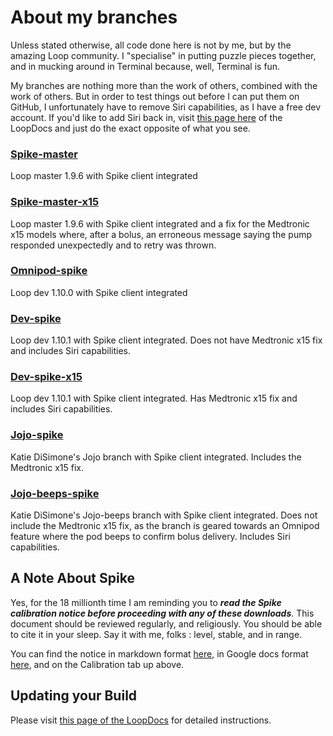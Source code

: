 # About my branches

Unless stated otherwise, all code done here is not by me, but by the amazing Loop community. I "specialise" in putting puzzle pieces together, and in mucking around in Terminal because, well, Terminal is fun.

My branches are nothing more than the work of others, combined with the work of others. But in order to test things out before I can put them on GitHub, I unfortunately have to remove Siri capabilities, as I have a free dev account. If you'd like to add Siri back in, visit [this page here](https://loopkit.github.io/loopdocs/build/code_customization/#disable-siri-capabilities) of the LoopDocs and just do the exact opposite of what you see.

### [Spike-master](https://github.com/cyoung1024/loop/tree/spike-master)
Loop master 1.9.6 with Spike client integrated

### [Spike-master-x15](https://github.com/cyoung1024/loop/tree/spike-master-x15)
Loop master 1.9.6 with Spike client integrated and a fix for the Medtronic x15 models where, after a bolus, an erroneous message saying the pump responded unexpectedly and to retry was thrown.

### [Omnipod-spike](https://github.com/cyoung1024/loop/tree/omnipod-spike)
Loop dev 1.10.0 with Spike client integrated

### [Dev-spike](https://github.com/cyoung1024/loop/tree/dev-spike)
Loop dev 1.10.1 with Spike client integrated. Does not have Medtronic x15 fix and includes Siri capabilities.

### [Dev-spike-x15](https://github.com/cyoung1024/loop/tree/dev-spike-x15)
Loop dev 1.10.1 with Spike client integrated. Has Medtronic x15 fix and includes Siri capabilities.

### [Jojo-spike](https://github.com/cyoung1024/loop/tree/jojo-spike)
Katie DiSimone's Jojo branch with Spike client integrated. Includes the Medtronic x15 fix.

### [Jojo-beeps-spike](https://gitub.com/cyoung1024/loop/tree/jojo-beeps-spike)
Katie DiSimone's Jojo-beeps branch with Spike client integrated. Does not include the Medtronic x15 fix, as the branch is geared towards an Omnipod feature where the pod beeps to confirm bolus delivery. Includes Siri capabilities.

## A Note About Spike
Yes, for the 18 millionth time I am reminding you to ***read the Spike calibration notice before proceeding with any of these downloads***. This document should be reviewed regularly, and religiously. You should be able to cite it in your sleep. Say it with me, folks : level, stable, and in range.

You can find the notice in markdown format [here](https://github.com/cyoung1024/Loop/blob/spike-master/SPIKE_CALIBRATION.md), in Google docs format [here](https://docs.google.com/document/d/1gmAJ4_NRaS6UUDnGDQbKy5klh0KB5SpHwgo6gzWM7ZU/edit?usp=sharing), and on the Calibration tab up above.

## Updating your Build
Please visit [this page of the LoopDocs](https://loopkit.github.io/loopdocs/build/update/updating/) for detailed instructions.
